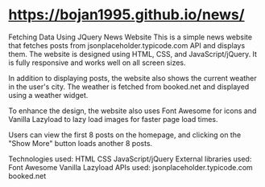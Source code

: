 # https://bojan1995.github.io/news/
Fetching Data Using JQuery 
News Website
This is a simple news website that fetches posts from jsonplaceholder.typicode.com API and displays them. The website is designed using HTML, CSS, and JavaScript/jQuery. It is fully responsive and works well on all screen sizes.

In addition to displaying posts, the website also shows the current weather in the user's city. The weather is fetched from booked.net and displayed using a weather widget.

To enhance the design, the website also uses Font Awesome for icons and Vanilla Lazyload to lazy load images for faster page load times.

Users can view the first 8 posts on the homepage, and clicking on the "Show More" button loads another 8 posts.

Technologies used:
HTML
CSS
JavaScript/jQuery
External libraries used:
Font Awesome
Vanilla Lazyload
APIs used:
jsonplaceholder.typicode.com
booked.net
